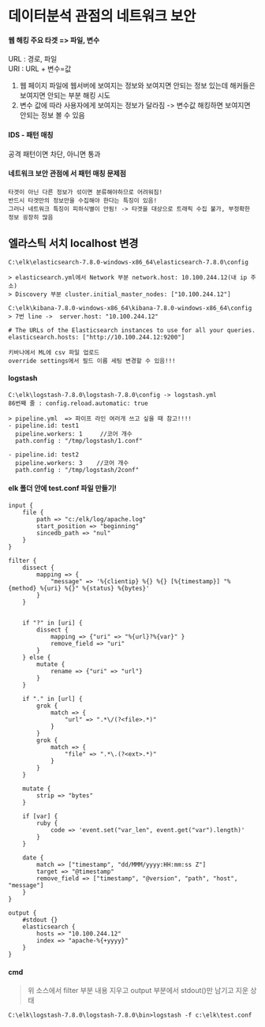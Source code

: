 # 데이터분석 관점의 네트워크 보안

#### 웹 해킹 주요 타겟 => 파일, 변수  
URL : 경로, 파일  
URI : URL + 변수=값   
1. 웹 페이지 파일에 웹서버에 보여지는 정보와 보여지면 안되는 정보 있는데 해커들은 보여지면 안되는 부분 해킹 시도    
2. 변수 값에 따라 사용자에게 보여지는 정보가 달라짐 -> 변수값 해킹하면 보여지면 안되는 정보 볼 수 있음  

#### IDS - 패턴 매칭  
공격 패턴이면 차단, 아니면 통과  

#### 네트워크 보안 관점에 서 패턴 매칭 문제점  
```
타겟이 아닌 다른 정보가 섞이면 분류해야하므로 어려워짐!  
반드시 타겟만의 정보만을 수집해야 한다는 특징이 있음!  
그러나 네트워크 특징이 피하식별이 안됨! -> 타겟을 대상으로 트래픽 수집 불가, 부정확한 정보 굉장히 많음  
```

## 엘라스틱 서치 localhost 변경  
```
C:\elk\elasticsearch-7.8.0-windows-x86_64\elasticsearch-7.8.0\config

> elasticsearch.yml에서 Network 부분 network.host: 10.100.244.12(내 ip 주소)   
> Discovery 부분 cluster.initial_master_nodes: ["10.100.244.12"]   

C:\elk\kibana-7.8.0-windows-x86_64\kibana-7.8.0-windows-x86_64\config
> 7번 line ->  server.host: "10.100.244.12"  

# The URLs of the Elasticsearch instances to use for all your queries.
elasticsearch.hosts: ["http://10.100.244.12:9200"]
```

```
키바나에서 ML에 csv 파일 업로드  
override settings에서 필드 이름 세팅 변경할 수 있음!!!  
````

#### logstash  
```
C:\elk\logstash-7.8.0\logstash-7.8.0\config -> logstash.yml  
86번째 줄 : config.reload.automatic: true

> pipeline.yml  => 파이프 라인 여러개 쓰고 싶을 때 참고!!!!
- pipeline.id: test1
  pipeline.workers: 1     //코어 개수
  path.config : "/tmp/logstash/1.conf"
  
- pipeline.id: test2
  pipeline.workers: 3    //코어 개수
  path.config : "/tmp/logstash/2conf"
```

#### elk 폴더 안에 test.conf 파일 만들기!  
```
input {
	file {
		path => "c:/elk/log/apache.log"
		start_position => "beginning"
		sincedb_path => "nul"
	}
}

filter {
	dissect {
		mapping => {
			"message" => '%{clientip} %{} %{} [%{timestamp}] "%{method} %{uri} %{}" %{status} %{bytes}'
		}
	}
	

	if "?" in [uri] {
		dissect {
			mapping => {"uri" => "%{url}?%{var}" }
			remove_field => "uri"
		}
	} else {
		mutate {
			rename => {"uri" => "url"}
		}
	}

	if "." in [url] {
		grok {
			match => {
				"url" => ".*\/(?<file>.*)"
			}
		}
		grok {
			match => {
				"file" => ".*\.(?<ext>.*)"
			}
		}
	}

	mutate {
		strip => "bytes"
	}

	if [var] {
		ruby {
			code => 'event.set("var_len", event.get("var").length)'
		}
	}

	date {
		match => ["timestamp", "dd/MMM/yyyy:HH:mm:ss Z"]
		target => "@timestamp"
		remove_field => ["timestamp", "@version", "path", "host", "message"]
	}
}

output {
	#stdout {}
	elasticsearch {
		hosts => "10.100.244.12"
		index => "apache-%{+yyyy}"
	}
}
```
#### cmd
> 위 소스에서 filter 부분 내용 지우고 output 부분에서 stdout()만 남기고 지운 상태  
```
C:\elk\logstash-7.8.0\logstash-7.8.0\bin>logstash -f c:\elk\test.conf
```


